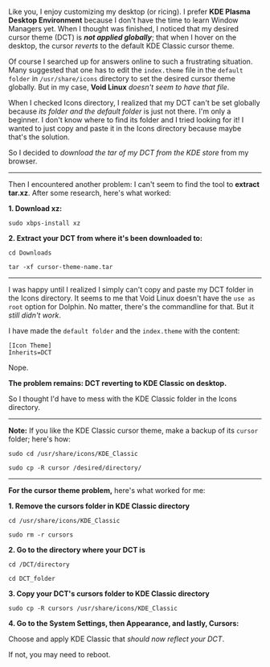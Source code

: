 Like you, I enjoy customizing my desktop (or ricing). I prefer **KDE Plasma Desktop Environment** because I don't have the time to learn Window Managers yet. When I thought was finished, I noticed that my desired cursor theme (DCT) is **_not applied globally_**; that when I hover on the desktop, the cursor _reverts_ to the default KDE Classic cursor theme.

Of course I searched up for answers online to such a frustrating situation. Many suggested that one has to edit the ``index.theme`` file in the ``default folder`` in ``/usr/share/icons`` directory to set the desired cursor theme globally. But in my case, **Void Linux** _doesn't seem to have that file_.

When I checked Icons directory, I realized that my DCT can't be set globally because _its folder and the default folder_ is just not there. I'm only a beginner. I don't know where to find its folder and I tried looking for it! I wanted to just copy and paste it in the Icons directory because maybe that's the solution.

So I decided to _download the tar of my DCT from the KDE store_ from my browser. 

---

Then I encountered another problem: I can't seem to find the tool to **extract tar.xz**. After some research, here's what worked: 

**1. Download xz:**

``sudo xbps-install xz``

**2. Extract your DCT from where it's been downloaded to:**

``cd Downloads``

``tar -xf cursor-theme-name.tar``

---

I was happy until I realized I simply can't copy and paste my DCT folder in the Icons directory. It seems to me that Void Linux doesn't have the ``use as root`` option for Dolphin. No matter, there's the commandline for that. But it _still didn't work_. 

I have made the ``default folder`` and the ``index.theme`` with the content: 

``[Icon Theme]`` <br/>
``Inherits=DCT``

Nope. 

**The problem remains: DCT reverting to KDE Classic on desktop.** 

So I thought I'd have to mess with the KDE Classic folder in the Icons directory.

---

**Note:** If you like the KDE Classic cursor theme, make a backup of its `cursor` folder; here's how:

``sudo cd /usr/share/icons/KDE_Classic``

``sudo cp -R cursor /desired/directory/``

---

**For the cursor theme problem,** here's what worked for me:

**1. Remove the cursors folder in KDE Classic directory**

``cd /usr/share/icons/KDE_Classic``

``sudo rm -r cursors``

**2. Go to the directory where your DCT is**

``cd /DCT/directory``

``cd DCT_folder``

**3. Copy your DCT's cursors folder to KDE Classic directory**

``sudo cp -R cursors /usr/share/icons/KDE_Classic``

**4. Go to the System Settings, then Appearance, and lastly, Cursors:**

Choose and apply KDE Classic that _should now reflect your DCT_. 

If not, you may need to reboot.
